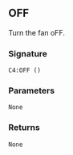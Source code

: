 ## OFF

Turn the fan oFF.

### Signature

`C4:OFF ()`


### Parameters

`None`


### Returns

`None`
